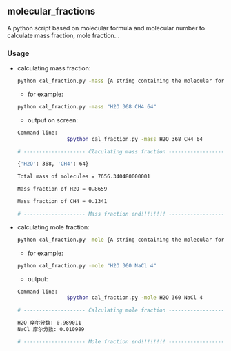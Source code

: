 ## molecular_fractions
A python script based on molecular formula and molecular number to calculate mass fraction, mole fraction...

### Usage

- calculating mass fraction:

  ```bash
  python cal_fraction.py -mass {A string containing the molecular formula and the number of molecules}
  ```

  - for example:

  ```bash
  python cal_fraction.py -mass "H2O 368 CH4 64"
  ```

  - output on screen:

  ```bash
  Command line:
                  $python cal_fraction.py -mass H2O 368 CH4 64
  
  # -------------------- Claculating mass fraction -------------------- #
  
  {'H2O': 368, 'CH4': 64}
  
  Total mass of molecules = 7656.340480000001
  
  Mass fraction of H2O = 0.8659
  
  Mass fraction of CH4 = 0.1341
  
  # -------------------- Mass fraction end!!!!!!!! -------------------- #
  ```

  

- calculating mole fraction:

  ```bash
  python cal_fraction.py -mole {A string containing the molecular formula/symbol and the number of molecules}
  ```

  - for example:

  ```bash
  python cal_fraction.py -mole "H2O 360 NaCl 4"
  ```

  - output:

  ```bash
  Command line:
                  $python cal_fraction.py -mole H2O 360 NaCl 4
  
  # -------------------- Calculating mole fraction -------------------- #
  
  H2O 摩尔分数: 0.989011
  NaCl 摩尔分数: 0.010989
  
  # -------------------- Mole fraction end!!!!!!!! -------------------- #
  ```

  
